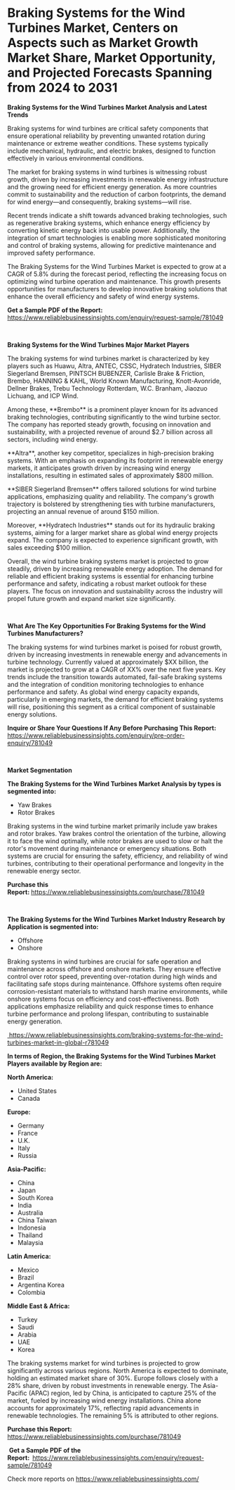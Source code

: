 <p><h1>Braking Systems for the Wind Turbines Market, Centers on Aspects such as Market Growth Market Share, Market Opportunity, and Projected Forecasts Spanning from 2024 to 2031</h1></p><p><strong>Braking Systems for the Wind Turbines Market Analysis and Latest Trends</strong></p>
<p><p>Braking systems for wind turbines are critical safety components that ensure operational reliability by preventing unwanted rotation during maintenance or extreme weather conditions. These systems typically include mechanical, hydraulic, and electric brakes, designed to function effectively in various environmental conditions. </p><p>The market for braking systems in wind turbines is witnessing robust growth, driven by increasing investments in renewable energy infrastructure and the growing need for efficient energy generation. As more countries commit to sustainability and the reduction of carbon footprints, the demand for wind energy—and consequently, braking systems—will rise. </p><p>Recent trends indicate a shift towards advanced braking technologies, such as regenerative braking systems, which enhance energy efficiency by converting kinetic energy back into usable power. Additionally, the integration of smart technologies is enabling more sophisticated monitoring and control of braking systems, allowing for predictive maintenance and improved safety performance. </p><p>The Braking Systems for the Wind Turbines Market is expected to grow at a CAGR of 5.8% during the forecast period, reflecting the increasing focus on optimizing wind turbine operation and maintenance. This growth presents opportunities for manufacturers to develop innovative braking solutions that enhance the overall efficiency and safety of wind energy systems.</p></p>
<p><strong>Get a Sample PDF of the Report:&nbsp;</strong> <a href="https://www.reliablebusinessinsights.com/enquiry/request-sample/781049?utm_campaign=113&utm_medium=2&utm_source=Github&utm_content=ia&utm_term=30122024&utm_id=braking-systems-for-the-wind-turbines">https://www.reliablebusinessinsights.com/enquiry/request-sample/781049</a></p>
<p>&nbsp;</p>
<p><strong>Braking Systems for the Wind Turbines Major Market Players</strong></p>
<p><p>The braking systems for wind turbines market is characterized by key players such as Huawu, Altra, ANTEC, CSSC, Hydratech Industries, SIBER Siegerland Bremsen, PINTSCH BUBENZER, Carlisle Brake & Friction, Brembo, HANNING & KAHL, World Known Manufacturing, Knott-Avonride, Dellner Brakes, Trebu Technology Rotterdam, W.C. Branham, Jiaozuo Lichuang, and ICP Wind. </p><p>Among these, **Brembo** is a prominent player known for its advanced braking technologies, contributing significantly to the wind turbine sector. The company has reported steady growth, focusing on innovation and sustainability, with a projected revenue of around $2.7 billion across all sectors, including wind energy.</p><p>**Altra**, another key competitor, specializes in high-precision braking systems. With an emphasis on expanding its footprint in renewable energy markets, it anticipates growth driven by increasing wind energy installations, resulting in estimated sales of approximately $800 million.</p><p>**SIBER Siegerland Bremsen** offers tailored solutions for wind turbine applications, emphasizing quality and reliability. The company's growth trajectory is bolstered by strengthening ties with turbine manufacturers, projecting an annual revenue of around $150 million.</p><p>Moreover, **Hydratech Industries** stands out for its hydraulic braking systems, aiming for a larger market share as global wind energy projects expand. The company is expected to experience significant growth, with sales exceeding $100 million.</p><p>Overall, the wind turbine braking systems market is projected to grow steadily, driven by increasing renewable energy adoption. The demand for reliable and efficient braking systems is essential for enhancing turbine performance and safety, indicating a robust market outlook for these players. The focus on innovation and sustainability across the industry will propel future growth and expand market size significantly.</p></p>
<p>&nbsp;</p>
<p><strong>What Are The Key Opportunities For Braking Systems for the Wind Turbines Manufacturers?</strong></p>
<p><p>The braking systems for wind turbines market is poised for robust growth, driven by increasing investments in renewable energy and advancements in turbine technology. Currently valued at approximately $XX billion, the market is projected to grow at a CAGR of XX% over the next five years. Key trends include the transition towards automated, fail-safe braking systems and the integration of condition monitoring technologies to enhance performance and safety. As global wind energy capacity expands, particularly in emerging markets, the demand for efficient braking systems will rise, positioning this segment as a critical component of sustainable energy solutions.</p></p>
<p><strong>Inquire or Share Your Questions If Any Before Purchasing This Report:</strong> <a href="https://www.reliablebusinessinsights.com/enquiry/pre-order-enquiry/781049?utm_campaign=113&utm_medium=2&utm_source=Github&utm_content=ia&utm_term=30122024&utm_id=braking-systems-for-the-wind-turbines">https://www.reliablebusinessinsights.com/enquiry/pre-order-enquiry/781049</a></p>
<p>&nbsp;</p>
<p><strong>Market Segmentation</strong></p>
<p><strong>The Braking Systems for the Wind Turbines Market Analysis by types is segmented into:</strong></p>
<p><ul><li>Yaw Brakes</li><li>Rotor Brakes</li></ul></p>
<p><p>Braking systems in the wind turbine market primarily include yaw brakes and rotor brakes. Yaw brakes control the orientation of the turbine, allowing it to face the wind optimally, while rotor brakes are used to slow or halt the rotor's movement during maintenance or emergency situations. Both systems are crucial for ensuring the safety, efficiency, and reliability of wind turbines, contributing to their operational performance and longevity in the renewable energy sector.</p></p>
<p><strong>Purchase this Report:&nbsp;</strong><a href="https://www.reliablebusinessinsights.com/purchase/781049?utm_campaign=113&utm_medium=2&utm_source=Github&utm_content=ia&utm_term=30122024&utm_id=braking-systems-for-the-wind-turbines">https://www.reliablebusinessinsights.com/purchase/781049</a></p>
<p>&nbsp;</p>
<p><strong>The Braking Systems for the Wind Turbines Market Industry Research by Application is segmented into:</strong></p>
<p><ul><li>Offshore</li><li>Onshore</li></ul></p>
<p><p>Braking systems in wind turbines are crucial for safe operation and maintenance across offshore and onshore markets. They ensure effective control over rotor speed, preventing over-rotation during high winds and facilitating safe stops during maintenance. Offshore systems often require corrosion-resistant materials to withstand harsh marine environments, while onshore systems focus on efficiency and cost-effectiveness. Both applications emphasize reliability and quick response times to enhance turbine performance and prolong lifespan, contributing to sustainable energy generation.</p></p>
<p><a href="https://www.reliablebusinessinsights.com/braking-systems-for-the-wind-turbines-market-in-global-r781049?utm_campaign=113&utm_medium=2&utm_source=Github&utm_content=ia&utm_term=30122024&utm_id=braking-systems-for-the-wind-turbines">&nbsp;https://www.reliablebusinessinsights.com/braking-systems-for-the-wind-turbines-market-in-global-r781049</a></p>
<p><strong>In terms of Region, the Braking Systems for the Wind Turbines Market Players available by Region are:</strong></p>
<p>
    <p> <strong> North America: </strong>
        <ul>
            <li>United States</li>
            <li>Canada</li>
        </ul>
        </p> 
    <p> <strong> Europe: </strong>
        <ul>
            <li>Germany</li>
            <li>France</li>
            <li>U.K.</li>
            <li>Italy</li>
            <li>Russia</li>
        </ul>
        </p> 
    <p> <strong> Asia-Pacific: </strong>
        <ul>
            <li>China</li>
            <li>Japan</li>
            <li>South Korea</li>
            <li>India</li>
            <li>Australia</li>
            <li>China Taiwan</li>
            <li>Indonesia</li>
            <li>Thailand</li>
            <li>Malaysia</li>
        </ul>
        </p> 
    <p> <strong> Latin America: </strong>
        <ul>
            <li>Mexico</li>
            <li>Brazil</li>
            <li>Argentina Korea</li>
            <li>Colombia</li>
        </ul>
        </p> 
    <p> <strong> Middle East & Africa: </strong>
        <ul>
            <li>Turkey</li>
            <li>Saudi</li>
            <li>Arabia</li>
            <li>UAE</li>
            <li>Korea</li>
        </ul>
    </p>
    </p>
<p><p>The braking systems market for wind turbines is projected to grow significantly across various regions. North America is expected to dominate, holding an estimated market share of 30%. Europe follows closely with a 28% share, driven by robust investments in renewable energy. The Asia-Pacific (APAC) region, led by China, is anticipated to capture 25% of the market, fueled by increasing wind energy installations. China alone accounts for approximately 17%, reflecting rapid advancements in renewable technologies. The remaining 5% is attributed to other regions.</p></p>
<p><strong>Purchase this Report: </strong><a href="https://www.reliablebusinessinsights.com/purchase/781049?utm_campaign=113&utm_medium=2&utm_source=Github&utm_content=ia&utm_term=30122024&utm_id=braking-systems-for-the-wind-turbines">https://www.reliablebusinessinsights.com/purchase/781049</a></p>
<p>&nbsp;<strong>Get a Sample PDF of the Report:&nbsp;&nbsp;</strong><a href="https://www.reliablebusinessinsights.com/enquiry/request-sample/781049?utm_campaign=113&utm_medium=2&utm_source=Github&utm_content=ia&utm_term=30122024&utm_id=braking-systems-for-the-wind-turbines">https://www.reliablebusinessinsights.com/enquiry/request-sample/781049</a></p>
<p><strong></strong></p>
<p>Check more reports on <a href="https://www.reliablebusinessinsights.com/?utm_campaign=113&utm_medium=2&utm_source=Github&utm_content=ia&utm_term=30122024&utm_id=braking-systems-for-the-wind-turbines">https://www.reliablebusinessinsights.com/</a></p>